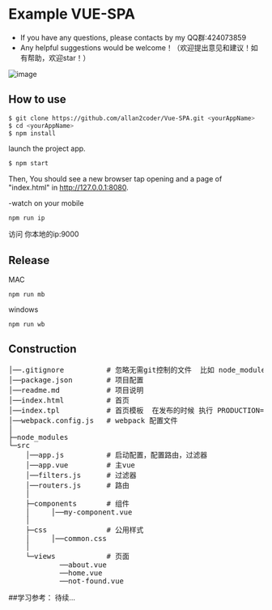 # Example VUE-SPA 
- If you have any questions, please contacts by my QQ群:424073859
- Any helpful suggestions would be welcome！（欢迎提出意见和建议！如有帮助，欢迎star！）

![image](https://github.com/allan2coder/Vue-SPA/blob/master/src/images/1.gif)

## How to use
``` bash
$ git clone https://github.com/allan2coder/Vue-SPA.git <yourAppName>
$ cd <yourAppName>
$ npm install
```

launch the project app.
``` bash
$ npm start
```

Then, You should see a new browser tap opening and a page of "index.html" in http://127.0.0.1:8080.

-watch on your mobile

```
npm run ip
```
访问 你本地的ip:9000

## Release
MAC

```
npm run mb
```

windows

```
npm run wb
```

## Construction
<pre>
│──.gitignore          # 忽略无需git控制的文件  比如 node_modules
│──package.json        # 项目配置
│──readme.md           # 项目说明
│──index.html          # 首页
│──index.tpl           # 首页模板  在发布的时候 执行 PRODUCTION=1 webpack 会生成一个d.html并注入脚本，样式，达到版本控制的目的
│──webpack.config.js   # webpack 配置文件
│
├─node_modules
└─src
    │──app.js          # 启动配置，配置路由，过滤器
    │──app.vue         # 主vue
    │──filters.js      # 过滤器
    │──routers.js      # 路由
    │
    ├─components       # 组件
    │     │──my-component.vue
    │
    ├─css              # 公用样式
    │     │──common.css
    │
    └─views            # 页面
            ──about.vue
            ──home.vue
            ──not-found.vue
</pre>

##学习参考：
待续...

